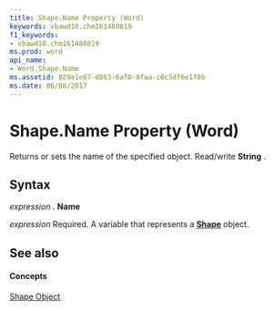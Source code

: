 ```yaml
---
title: Shape.Name Property (Word)
keywords: vbawd10.chm161480819
f1_keywords:
- vbawd10.chm161480819
ms.prod: word
api_name:
- Word.Shape.Name
ms.assetid: 829e1e67-d863-6af0-8faa-c0c5df6e1f8b
ms.date: 06/08/2017
---
```



# Shape.Name Property (Word)

Returns or sets the name of the specified object. Read/write  **String** .


## Syntax

 _expression_ . **Name**

 _expression_ Required. A variable that represents a **[Shape](Word.Shape.md)** object.


## See also


#### Concepts


[Shape Object](Word.Shape.md)

